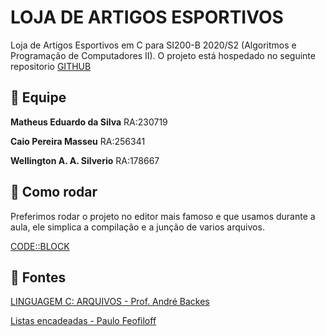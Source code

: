 # LOJA DE ARTIGOS ESPORTIVOS
Loja de Artigos Esportivos em C para SI200-B 2020/S2 (Algoritmos e Programação de Computadores II). O projeto está hospedado no seguinte repositorio [GITHUB](https://github.com/wellingtonsilverio/Loja-Artigos-Esportivos-c)

## :two_men_holding_hands: Equipe

**Matheus Eduardo da Silva**  RA:230719

**Caio Pereira Masseu**       RA:256341

**Wellington A. A. Silverio** RA:178667


## :rocket: Como rodar
Preferimos rodar o projeto no editor mais famoso e que usamos durante a aula, ele simplica a compilação e a junção de varios arquivos.

[CODE::BLOCK](http://www.codeblocks.org)

## :book: Fontes

[LINGUAGEM C: ARQUIVOS - Prof. André Backes](http://www.facom.ufu.br/~backes/gsi011/Aula00-Arquivos.pdf)

[Listas encadeadas - Paulo Feofiloff](https://www.ime.usp.br/~pf/algoritmos/aulas/lista.html)
